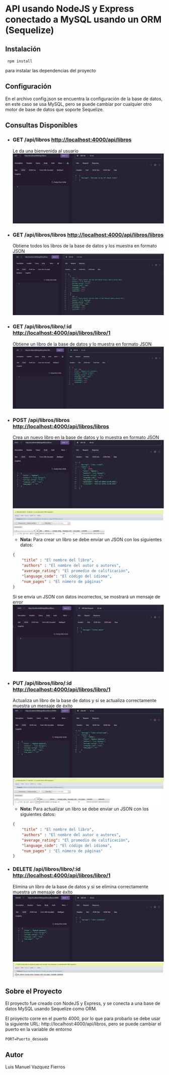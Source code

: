 # API usando NodeJS y Express conectado a MySQL usando un ORM (Sequelize)

## Instalación
<pre><code> npm install </code> </pre>
para instalar las dependencias del proyecto

## Configuración
En el archivo config.json se encuentra la configuración de la base de datos, en este caso se usa MySQL, pero se puede cambiar por cualquier otro motor de base de datos que soporte Sequelize.

## Consultas Disponibles

* ### GET /api/libros [http://localhost:4000/api/libros](http://localhost:4000/api/libros)
    Le da una bienvenida al usuario
    ![Bienvenida](imagenes_prueba/welcome_api.jpg "Bienvenida")
* ### GET /api/libros/libros [http://localhost:4000/api/libros/libros](http://localhost:4000/api/libros/libros)
    Obtiene todos los libros de la base de datos y los muestra en formato JSON
    ![Obtener todos los libros](imagenes_prueba/get_libros.jpg "Obtener todos los libros")
* ### GET /api/libros/libro/:id [http://localhost:4000/api/libros/libro/1](http://localhost:4000/api/libros/libro/300)
    Obtiene un libro de la base de datos y lo muestra en formato JSON
    ![Obtener un libro](imagenes_prueba/get_libro.jpg "Obtener un libro")
* ### POST /api/libros/libros [http://localhost:4000/api/libros/libros](http://localhost:4000/api/libros/libros)
    Crea un nuevo libro en la base de datos y lo muestra en formato JSON
    ![Crear un libro](imagenes_prueba/create_libro.jpg "Crear un libro")
    ![Crear un libro en db](imagenes_prueba/libro_creado_db.jpg "Crear un libro")
    * **Nota:** Para crear un libro se debe enviar un JSON con los siguientes datos:
    ```json
    {
        "title" : "El nombre del libro",
        "authors" : "El nombre del autor o autores",
        "average_rating": "El promedio de calificación",
        "language_code": "El código del idioma",
        "num_pages" : "El número de páginas"
    }
    ```
    Si se envía un JSON con datos incorrectos, se mostrará un mensaje de error
    ![Error al crear un libro](imagenes_prueba/tried_create_libro.jpg "Error al crear un libro")
* ### PUT /api/libros/libro/:id [http://localhost:4000/api/libros/libro/1](http://localhost:4000/api/libros/libro/30906)
    Actualiza un libro de la base de datos y si se actualiza correctamente muestra un mensaje de éxito
    ![Actualizar un libro](imagenes_prueba/update_libro.jpg "Actualizar un libro")
    ![Actualizar un libro en db](imagenes_prueba/upd_libro_db.jpg "Actualizar un libro")
    * **Nota:** Para actualizar un libro se debe enviar un JSON con los siguientes datos:
    ```json
    {
        "title" : "El nombre del libro",
        "authors" : "El nombre del autor o autores",
        "average_rating": "El promedio de calificación",
        "language_code": "El código del idioma",
        "num_pages" : "El número de páginas"
    }
    ```
* ### DELETE /api/libros/libro/:id [http://localhost:4000/api/libros/libro/1](http://localhost:4000/api/libros/libro/30906)
    Elimina un libro de la base de datos y si se elimina correctamente muestra un mensaje de éxito
    ![Eliminar un libro](imagenes_prueba/delete_libro_db.jpg "Eliminar un libro")
    ![Eliminar un libro en db](imagenes_prueba/delete_libro_dbb.jpg "Eliminar un libro")

## Sobre el Proyecto
El proyecto fue creado con NodeJS y Express, y se conecta a una base de datos MySQL usando Sequelize como ORM.

El proyecto corre en el puerto 4000, por lo que para probarlo se debe usar la siguiente URL: http://localhost:4000/api/libros, pero se puede cambiar el puerto en la variable de entorno <pre><code>PORT=Puerto_deseado</code> </pre>

## Autor
Luis Manuel Vazquez Fierros